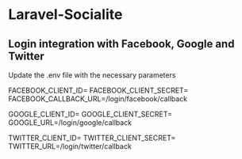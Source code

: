 # Laravel-Socialite

## Login integration with Facebook, Google and Twitter

Update the .env file with the necessary  parameters

FACEBOOK_CLIENT_ID=
FACEBOOK_CLIENT_SECRET=
FACEBOOK_CALLBACK_URL=/login/facebook/callback

GOOGLE_CLIENT_ID=
GOOGLE_CLIENT_SECRET=
GOOGLE_URL=/login/google/callback

TWITTER_CLIENT_ID=
TWITTER_CLIENT_SECRET=
TWITTER_URL=/login/twitter/callback